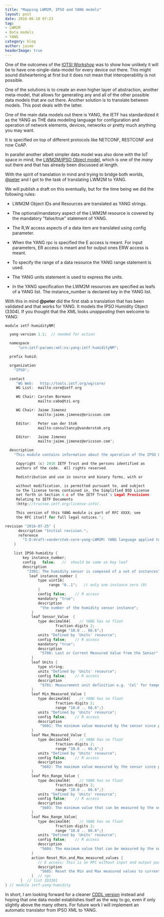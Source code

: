 ```yaml
---
title: "Mapping LWM2M, IPSO and YANG models"
layout: post
date: 2016-06-10 07:23
tag:
- LWM2M
- Data models
- YANG
category: blog
author: jaime
headerImage: true
---
```


One of the outcomes of the [IOTSI Workshop](/iotsi) was to show how unlikely it will be to have one-single-data-model for every device out there. This might sound disheartening at first but it does not mean that interoperability is not possible.

One of the solutions is to create an even higher layer of abstraction, another meta-model, that allows for generating any and all of the other possible data models that are out there. Another solution is to translate between models. This post deals with the latter.

One of the main data models out there is YANG, the IETF has standardized it as the YANG as THE data modeling language for configuration and operation of network elements, devices, networks or pretty much anything you may want.

It is specified on top of different protocols like NETCONF, RESTCONF and now CoAP.

In parallel another albeit simpler data model was also done with the IoT space in mind, the [LWM2M/IPSO Object model](http://ipso-alliance.github.io/pub/), which is one of the *many* out there and that has already been discussed at length.

With the spirit of translation in mind and trying to bridge both worlds, [@peter](http://arkko.com/tools/allstats/petervanderstok.html) and I got to the task of translating LWM2M to YANG.

We will publish a draft on this eventually, but for the time being we did the following rules:

- LWM2M Object IDs and Resources are translated as YANG strings.

- The optional/mandatory aspect of the LWM2M resource is covered by the mandatory "false/true" statement of YANG.

- The R,W access aspects of a data item are translated using config parameter.

- When the YANG rpc is specified the E access is meant. For input parameters, ER access is meant and for output ones ERW access is meant.

- To specify the range of a data resource the YANG range statement is used.

- The YANG units statement is used to express the units.

- In the YANG specification the LWM2M resources are specified as leafs of a YANG list. The instance_number is declared key in the YANG list.

With this in mind **@peter** did the first stab a translation that has been validated and that works for YANG. It models the IPSO Humidity Object (3304). If you thought that the XML looks *unappealing* then welcome to YANG:


``` c
module ietf-humidityNM{

  yang-version 1.1;  // needed for action

  namespace
      "urn:ietf:params:xml:ns:yang:ietf-humidityNM";

  prefix humid;

  organization
    "IPSO";

  contact
     "WG Web:   http://tools.ietf.org/wg/core/
     WG List:  mailto:core@ietf.org

     WG Chair: Carsten Bormann
               mailto:cabo@tzi.org

     WG Chair: Jaime Jimenez
               mailto:jaime.jimenez@ericsson.com

     Editor:   Peter van der Stok
               mailto:consultancy@vanderstok.org

     Editor:   Jaime Jimenez
               mailto:jaime.jimenez@ericsson.com";

  description
    "This module contains information about the operation of the IPSO LWM2M humidity sensor with ID 3301.

     Copyright (c) 2016 IETF Trust and the persons identified as
     authors of the code.  All rights reserved.

     Redistribution and use in source and binary forms, with or

     without modification, is permitted pursuant to, and subject
     to the license terms contained in, the Simplified BSD License
     set forth in Section 4.c of the IETF Trust's Legal Provisions
     Relating to IETF Documents
     (http://trustee.ietf.org/license-info).

     This version of this YANG module is part of RFC XXXX; see
     the RFC itself for full legal notices.";

revision "2016-07-25" {
      description "Initial revision.";
      reference
        "I-D:draft-vanderstok-core-yang-LWM2M: YANG language applied to the LWM2M IPSO humidity sensor specification";
    }

    list IPSO-humidity {
        key instance_number;
        config   false;   //  should be same as key leaf
        description
          "3301: The humidity sensor is composed of a set of instances";
           leaf instance_number {
               type uint16{
                    range "0..1";   // only one instance zero (0)
               }
               config false;    // R access
               mandatory "true";
               description
                "the number of the humidity sensor instance";
            }
            leaf Sensor_Value  {
               type decimal64{    // YANG has no float
                       fraction-digits 2;
                       range "10.0 .. 66.6";}
               units "Defined by 'Units' resource";
               config false;    // R access
               mandatory "true";
               description
                "5700: Last or Current Measured Value from the Sensor";
            }
            leaf Units {
               type string;
               units "Defined by 'Units' resource";
               config false;    // R access
               description
                "5701: Measurement unit definition e.g. 'Cel' for temperature in Celsius";
            }
            leaf Min_Measured_Value {
               type decimal64{    // YANG has no float
                       fraction-digits 2;
                       range "10.0 .. 66.6";}
               units "Defined by 'Units' resource";
               config false;    // R access
               description
                "5601: The minimum value measured by the sensor since power ON or reset";
            }
            leaf Max_Measured_Value {
               type decimal64{    // YANG has no float
                       fraction-digits 2;
                       range "10.0 .. 66.6";}
               units "Defined by 'Units' resource";
               config false;    // R access
               description
                "5602: The maximum value measured by the sensor since power ON or reset";
            }
            leaf Min_Range_Value {
               type decimal64{    // YANG has no float
                       fraction-digits 2;
                       range "10.0 .. 66.6";}
               units "Defined by 'Units' resource";
               config false;    // R access
               description
                "5603: The minimum value that can be measured by the sensor";
            }
            leaf Max_Range_Value{
               type decimal64{    // YANG has no float
                       fraction-digits 2;
                       range "10.0 .. 66.6";}
               units "Defined by 'Units' resource";
               config false;    // R access
               description
                "5604: The maximum value that can be measured by the sensor";
            }
            action Reset_Min_and_Max_measured_values {
               // E access: this is an RPC without input and output parameters
               description
                "5605: Reset the Min and Max measured values to current value";
            }  // rpc
       }  // list ID3301
} // module ietf-yang-humidity
```

In short, I am looking forward for a cleaner [CDDL version](https://www.iab.org/wp-content/IAB-uploads/2016/03/Noise-in-specifications-hurts.pdf) instead and hoping that one data model establishes itself as the way to go, even if only slightly above the many others. For future work I will implement an automatic translator from IPSO XML to YANG.
